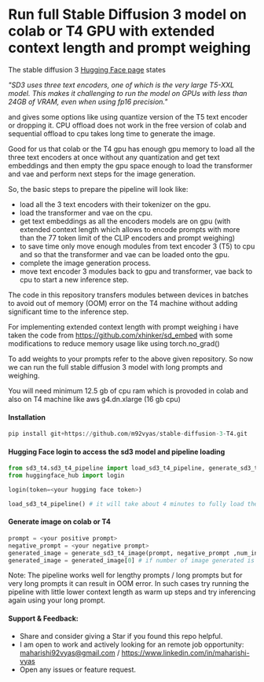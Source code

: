 # Run full Stable Diffusion 3 model on colab or T4 GPU with extended context length and prompt weighing

The stable diffusion 3 [Hugging Face page](https://huggingface.co/docs/diffusers/main/en/api/pipelines/stable_diffusion/stable_diffusion_3#memory-optimisations-for-sd3) states

_"SD3 uses three text encoders, one of which is the very large T5-XXL model. This makes it challenging to run the model on GPUs with less than 24GB of VRAM, even when using fp16 precision."_

and gives some options like using quantize version of the T5 text encoder or dropping it. CPU offload does not work in the free version of colab and sequential offload to cpu takes long time to generate the image.

Good for us that colab or the T4 gpu has enough gpu memory to load all the three text encoders at once without any quantization and get text embeddings and then empty the gpu space enough to load the transformer and vae and perform next steps for the image generation.

So, the basic steps to prepare the pipeline will look like:
- load all the 3 text encoders with their tokenizer on the gpu.
- load the transformer and vae on the cpu.
- get text embeddings as all the encoders models are on gpu (with extended context length which allows to encode prompts with more than the 77 token limit of the CLIP encoders and prompt weighing)
- to save time only move enough modules from text encoder 3 (T5) to cpu and so that the transformer and vae can be loaded onto the gpu.
- complete the image generation process.
- move text encoder 3 modules back to gpu and transformer, vae back to cpu to start a new inference step. 

The code in this repository transfers modules between devices in batches to avoid out of memory (OOM) error on the T4 machine without adding significant time to the inference step.

For implementing extended context length with prompt weighing i have taken the code from https://github.com/xhinker/sd_embed with some modifications to reduce memory usage like using torch.no_grad()

To add weights to your prompts refer to the above given repository. So now we can run the full stable diffusion 3 model with long prompts and weighing.

You will need minimum 12.5 gb of cpu ram which is provoded in colab and also on T4 machine like aws g4.dn.xlarge (16 gb cpu)

#### Installation

```python
pip install git+https://github.com/m92vyas/stable-diffusion-3-T4.git
```
#### Hugging Face login to access the sd3 model and pipeline loading

```python
from sd3_t4.sd3_t4_pipeline import load_sd3_t4_pipeline, generate_sd3_t4_image
from huggingface_hub import login

login(token=<your hugging face token>)

load_sd3_t4_pipeline() # it will take about 4 minutes to fully load the pipeline
```
#### Generate image on colab or T4

```python
prompt = <your positive prompt>
negative_prompt = <your negative prompt>
generated_image = generate_sd3_t4_image(prompt, negative_prompt ,num_inference_steps=28, guidance_scale=7) # you can add other sd3 parameters
generated_image = generated_image[0] # if number of image generated is one
```

Note: The pipeline works well for lengthy prompts / long prompts but for very long prompts it can result in OOM error.
In such cases try running the pipeline with little lower context length as warm up steps and try inferencing again using your long prompt.

#### Support & Feedback:
- Share and consider giving a Star if you found this repo helpful.
- I am open to work and actively looking for an remote job opportunity: maharishi92vyas@gmail.com / https://www.linkedin.com/in/maharishi-vyas
- Open any issues or feature request.
